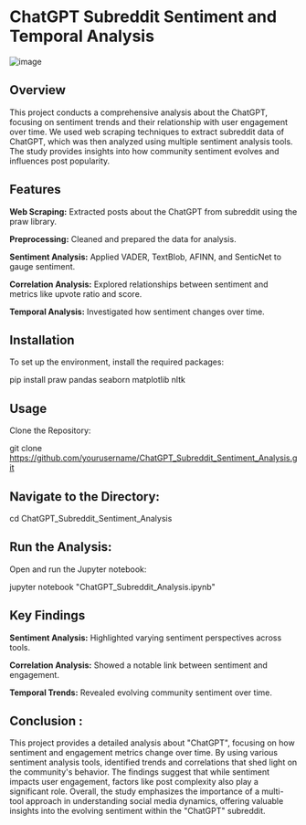 # **ChatGPT Subreddit Sentiment and Temporal Analysis**

![image](https://github.com/user-attachments/assets/7790d82a-de46-4dc1-83d2-158b33eaf8b4)


## Overview

This project conducts a comprehensive analysis about the ChatGPT, focusing on sentiment trends and their relationship with user engagement over time. We used web scraping techniques to extract subreddit data of ChatGPT, which was then analyzed using multiple sentiment analysis tools. The study provides insights into how community sentiment evolves and influences post popularity.

## Features

**Web Scraping:** Extracted posts about the ChatGPT from subreddit using the praw library.

**Preprocessing:** Cleaned and prepared the data for analysis.

**Sentiment Analysis:** Applied VADER, TextBlob, AFINN, and SenticNet to gauge sentiment.

**Correlation Analysis:** Explored relationships between sentiment and metrics like upvote ratio and score.

**Temporal Analysis:** Investigated how sentiment changes over time.

## Installation

To set up the environment, install the required packages:

pip install praw pandas seaborn matplotlib nltk

## Usage

Clone the Repository:

git clone https://github.com/yourusername/ChatGPT_Subreddit_Sentiment_Analysis.git

## Navigate to the Directory:

cd ChatGPT_Subreddit_Sentiment_Analysis

## Run the Analysis:

Open and run the Jupyter notebook:

jupyter notebook "ChatGPT_Subreddit_Analysis.ipynb"

## Key Findings

**Sentiment Analysis:** Highlighted varying sentiment perspectives across tools.

**Correlation Analysis:** Showed a notable link between sentiment and engagement.

**Temporal Trends:** Revealed evolving community sentiment over time.

## Conclusion :

This project provides a detailed analysis about "ChatGPT", focusing on how sentiment and engagement metrics change over time. By using various sentiment analysis tools, identified trends and correlations that shed light on the community's behavior. The findings suggest that while sentiment impacts user engagement, factors like post complexity also play a significant role. Overall, the study emphasizes the importance of a multi-tool approach in understanding social media dynamics, offering valuable insights into the evolving sentiment within the "ChatGPT" subreddit.

